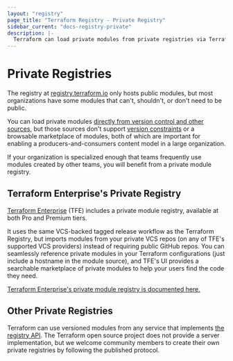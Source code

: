 ```yaml
---
layout: "registry"
page_title: "Terraform Registry - Private Registry"
sidebar_current: "docs-registry-private"
description: |-
  Terraform can load private modules from private registries via Terraform Enterprise.
---
```


# Private Registries

The registry at [registry.terraform.io](https://registry.terraform.io)
only hosts public modules, but most organizations have some modules that
can't, shouldn't, or don't need to be public.

You can load private modules [directly from version control and other
sources](/docs/modules/sources.html), but those sources don't support [version
constraints](/docs/modules/usage.html#module-versions) or a browsable
marketplace of modules, both of which are important for enabling a
producers-and-consumers content model in a large organization.

If your organization is specialized enough that teams frequently use modules
created by other teams, you will benefit from a private module registry.

## Terraform Enterprise's Private Registry

[Terraform Enterprise](https://www.hashicorp.com/products/terraform) (TFE)
includes a private module registry, available at both Pro and Premium tiers.

It uses the same VCS-backed tagged release workflow as the Terraform Registry,
but imports modules from your private VCS repos (on any of TFE's supported VCS
providers) instead of requiring public GitHub repos. You can seamlessly
reference private modules in your Terraform configurations (just include a
hostname in the module source), and TFE's UI provides a searchable marketplace
of private modules to help your users find the code they need.

[Terraform Enterprise's private module registry is documented here.](/docs/enterprise-beta/registry/index.html)

## Other Private Registries

Terraform can use versioned modules from any service that implements
[the registry API](/docs/registry/api.html).
The Terraform open source project does not provide a server implementation, but
we welcome community members to create their own private registries by following
the published protocol.

